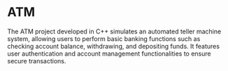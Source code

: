 # ATM
The ATM project developed in C++ simulates an automated teller machine system, allowing users to perform basic banking functions such as checking account balance, withdrawing, and depositing funds. It features user authentication and account management functionalities to ensure secure transactions.
